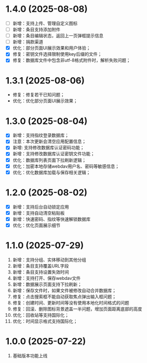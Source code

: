 # 1.4.0 (2025-08-08)
- [ ] 新增：支持上传、管理自定义图标
- [ ] 新增：条目支持添加附件
- [ ] 新增：条目编辑状态，返回上一页弹框提示信息
- [ ] 新增：捐款渠道
- [x] 优化：部分页面UI展示效果和用户体验；
- [x] 修复：密钥文件选择限制使用key后缀的文件；
- [x] 修复：数据库文件中包含非utf-8格式附件时，解析失败问题；

# 1.3.1 (2025-08-06)
- 修复：修复若干已知问题；
- 优化：优化部分页面UI展示效果；


# 1.3.0 (2025-08-04)
- [x] 新增：支持指纹登录数据库；
- [x] 注意：本次更新会清空应用配置信息；
- [x] 新增: 支持修改数据库认证密码功能；
- [x] 新增：支持修改数据库认证密钥文件功能；
- [x] 优化：数据库列表页面下拉刷新逻辑；
- [x] 优化：加密本地存储webdav用户名、密码等敏感信息；
- [x] 优化：优化数据库加载与保存相关逻辑；

# 1.2.0 (2025-08-02)
- [x] 新增：支持后台自动锁定应用
- [x] 新增：支持自动清空粘贴板
- [x] 新增：快速密码、指纹等快速解锁数据库
- [x] 优化：优化页面展示细节

# 1.1.0 (2025-07-29)
1. 新增：支持分组、实体移动到其他分组
2. 新增：条目支持覆盖URL字段
3. 新增：条目支持设置失效时间
4. 新增：支持打开、保存webdav文件
5. 新增：数据展示页面支持下拉刷新；
6. 新增：保存文件时，如果文件被修改自动合并数据库；
7. 修复：点击搜索框不能自动获取焦点弹出输入框问题；
8. 修复：创建时间、更新时间等没有使用本地化时间格式的问题
9. 修复：回滚、删除图标背景遮盖一半问题，增加页面距离底部的高度
10. 优化：回收站等支持国际化；
11. 优化：时间显示格式支持国际化；


# 1.0.0 (2025-07-22)
1. 基础版本功能上线